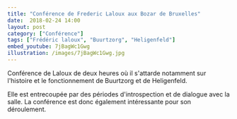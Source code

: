```yaml
---
title: "Conférence de Frederic Laloux aux Bozar de Bruxelles"
date:  2018-02-24 14:00
layout: post
category: ["Conférence"]
tags: ["Frédéric laloux", "Buurtzorg", "Heligenfeld"]
embed_youtube: 7jBagWc1Gwg
illustration: /images/7jBagWc1Gwg.jpg
---
```


Conférence de Laloux de deux heures où il s'attarde notamment sur l'histoire et le fonctionnement de Buurtzorg et de Heligenfeld.

Elle est entrecoupée par des périodes d'introspection et de dialogue avec la salle. La conférence est donc également intéressante pour son déroulement.
